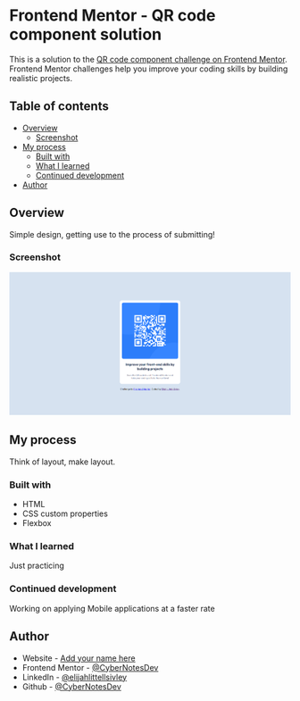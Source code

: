 # Frontend Mentor - QR code component solution

This is a solution to the [QR code component challenge on Frontend Mentor](https://www.frontendmentor.io/challenges/qr-code-component-iux_sIO_H). Frontend Mentor challenges help you improve your coding skills by building realistic projects. 

## Table of contents

- [Overview](#overview)
  - [Screenshot](#screenshot)
- [My process](#my-process)
  - [Built with](#built-with)
  - [What I learned](#what-i-learned)
  - [Continued development](#continued-development)
- [Author](#author)

## Overview

Simple design, getting use to the process of submitting!

### Screenshot

![](./images/screenshot.png)

## My process

Think of layout, make layout.

### Built with

- HTML
- CSS custom properties
- Flexbox

### What I learned

Just practicing

### Continued development

Working on applying Mobile applications at a faster rate

## Author

- Website - [Add your name here](https://elijahls.dev)
- Frontend Mentor - [@CyberNotesDev](https://www.frontendmentor.io/profile/CyberNotesDev)
- LinkedIn - [@elijahlittellsivley](https://www.linkedin.com/in/elijahlittellsivley/)
- Github - [@CyberNotesDev](https://github.com/CyberNotesDev)